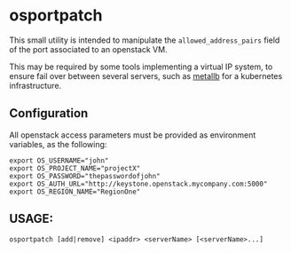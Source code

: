 # osportpatch

This small utility is intended to manipulate the `allowed_address_pairs` field of the port associated to an openstack VM.

This may be required by some tools implementing a virtual IP system, to ensure fail over between several servers, such as [metallb](https://metallb.universe.tf/) for a kubernetes infrastructure.

## Configuration

All openstack access parameters must be provided as environment variables, as the following:

```
export OS_USERNAME="john"
export OS_PROJECT_NAME="projectX"
export OS_PASSWORD="thepasswordofjohn"
export OS_AUTH_URL="http://keystone.openstack.mycompany.com:5000"
export OS_REGION_NAME="RegionOne"
```

## USAGE:

```
osportpatch [add|remove] <ipaddr> <serverName> [<serverName>...]
```
